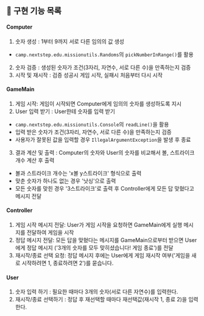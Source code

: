 ## 🚀 구현 기능 목록

#### Computer
1. 숫자 생성 : 1부터 9까지 서로 다른 임의의 값 생성
- `camp.nextstep.edu.missionutils.Randoms`의 `pickNumberInRange()`를 활용
2. 숫자 검증 : 생성된 숫자가 조건(3자리, 자연수, 서로 다른 수)을 만족하는지 검증
3. 시작 및 재시작 : 검증 성공시 게임 시작, 실패시 처음부터 다시 시작


#### GameMain
1. 게임 시작: 게임이 시작되면 Computer에게 임의의 숫자를 생성하도록 지시
2. User 입력 받기 : User한테 숫자를 입력 받기
- `camp.nextstep.edu.missionutils.Console`의 `readLine()`을 활용
- 입력 받은 숫자가 조건(3자리, 자연수, 서로 다른 수)을 만족하는지 검증
- 사용자가 잘못된 값을 입력할 경우 `IllegalArgumentException`을 발생 후 종료
3. 결과 계산 및 출력 : Computer의 숫자와 User의 숫자를 비교해서 볼, 스트라이크 개수 계산 후 출력
- 볼과 스트라이크 개수는 'x볼 y스트라이크' 형식으로 출력
- 맞춘 숫자가 하나도 없는 경우 '낫싱'으로 출력
- 모든 숫자를 맞힌 경우 '3스트라이크'로 출력 후 Controller에게 모든 답 맞혔다고 메시지 전달


#### Controller
1. 게임 시작 메시지 전달: User가 게임 시작을 요청하면 GameMain에게 실행 메시지를 전달하여 게임을 시작
2. 정답 메시지 전달: 모든 답을 맞혔다는 메시지를 GameMain으로부터 받으면 User에게 정답 메시지
   ('3개의 숫자를 모두 맞히셨습니다! 게임 종료')를 전달
3. 재시작/종료 선택 요청: 정답 메시지 후에는 User에게 게임 재시작 여부('게임을 새로 시작하려면 1, 종료하려면 2')를 묻습니다.


#### User
1. 숫자 입력 하기 : 필요한 때마다 3개의 숫자(서로 다른 자연수)를 입력한다.
2. 재시작/종료 선택하기 : 정답 후 재선택할 때마다 재선택값(재시작 1, 종료 2)을 입력한다.